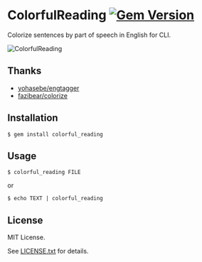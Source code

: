 # ColorfulReading [![Gem Version](https://badge.fury.io/rb/colorful_reading.svg)](http://badge.fury.io/rb/colorful_reading)

Colorize sentences by part of speech in English for CLI.

![ColorfulReading](http://myokoym.net/public/colorful_reading.png)

## Thanks

* [yohasebe/engtagger](https://github.com/yohasebe/engtagger)
* [fazibear/colorize](https://github.com/fazibear/colorize)

## Installation

    $ gem install colorful_reading

## Usage

    $ colorful_reading FILE

or

    $ echo TEXT | colorful_reading

## License

MIT License.

See [LICENSE.txt](https://github.com/myokoym/colorful_reading/blob/master/LICENSE.txt) for details.
